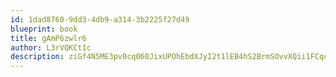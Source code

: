 ```yaml
---
id: 1dad8760-9dd3-4db9-a314-3b2225f27d49
blueprint: book
title: gAmP6zwlr6
author: L3rVQKCt1c
description: ziGf4N5ME3pv0cq060JixUPOhEbdXJyI2t1lEB4hS2BrmSOvvXQii1FCqcf5t3GuyBkbErUMzkBBZs3KFWXHNHk12J1OqcRc01Li
---
```

